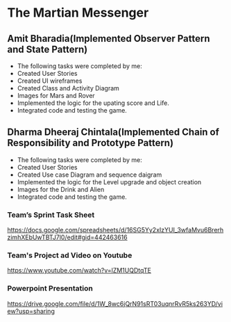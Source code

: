 # The Martian Messenger

## Amit Bharadia(Implemented Observer Pattern and State Pattern)
* The following tasks were completed by me:
* Created User Stories
* Created UI wireframes
* Created Class and Activity Diagram
* Images for Mars and Rover
* Implemented the logic for the upating score and Life.
* Integrated code and testing the game.

## Dharma Dheeraj Chintala(Implemented Chain of Responsibility and Prototype Pattern)
* The following tasks were completed by me:
* Created User Stories
* Created Use case Diagram and sequence daigram
* Implemented the logic for the Level upgrade and object creation
* Images for the Drink and Alien
* Integrated code and testing the game.


### Team’s Sprint Task Sheet
https://docs.google.com/spreadsheets/d/16SG5Yy2xIzYUI_3wfaMvu6BrerhzimhXEbUwTBTJ7l0/edit#gid=442463616


### Team's Project ad Video on Youtube
https://www.youtube.com/watch?v=lZM1UQDtqTE

### Powerpoint Presentation
https://drive.google.com/file/d/1W_8wc6jQrN91sRT03uqnrRvR5ks263YD/view?usp=sharing


